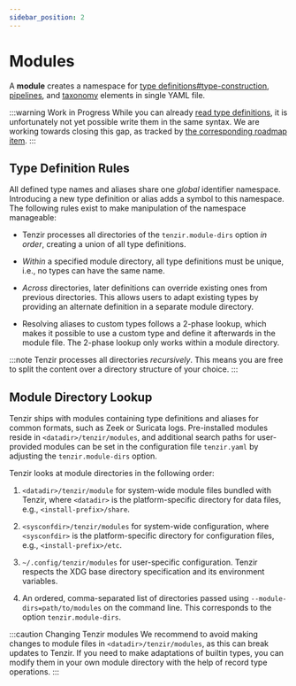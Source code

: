 ```yaml
---
sidebar_position: 2
---
```


# Modules

A **module** creates a namespace for [type
definitions#type-construction](type-system.md),
[pipelines](../pipelines.md), and [taxonomy](taxonomies.md)
elements in single YAML file.

:::warning Work in Progress
While you can already [read type definitions](../../use/introspect/README.md),
it is unfortunately not yet possible write them in the same syntax. We are
working towards closing this gap, as tracked by [the corresponding roadmap
item](https://github.com/tenzir/public-roadmap/issues/15).
:::

## Type Definition Rules

All defined type names and aliases share one *global* identifier namespace.
Introducing a new type definition or alias adds a symbol to this namespace. The
following rules exist to make manipulation of the namespace manageable:

- Tenzir processes all directories of the `tenzir.module-dirs` option *in
  order*, creating a union of all type definitions.

- *Within* a specified module directory, all type definitions must be unique,
  i.e., no types can have the same name.

- *Across* directories, later definitions can override existing ones from
  previous directories. This allows users to adapt existing types by providing
  an alternate definition in a separate module directory.

- Resolving aliases to custom types follows a 2-phase lookup, which makes it
  possible to use a custom type and define it afterwards in the module file.
  The 2-phase lookup only works within a module directory.

:::note
Tenzir processes all directories *recursively*. This means you are free to split
the content over a directory structure of your choice.
:::

## Module Directory Lookup

Tenzir ships with modules containing type definitions and aliases for common
formats, such as Zeek or Suricata logs. Pre-installed modules reside in
`<datadir>/tenzir/modules`, and additional search paths for user-provided
modules can be set in the configuration file `tenzir.yaml` by adjusting the
`tenzir.module-dirs` option.

Tenzir looks at module directories in the following order:

1. `<datadir>/tenzir/module` for system-wide module files bundled with Tenzir,
   where `<datadir>` is the platform-specific directory for data files, e.g.,
   `<install-prefix>/share`.

2. `<sysconfdir>/tenzir/modules` for system-wide configuration, where
   `<sysconfdir>` is the platform-specific directory for configuration files,
   e.g., `<install-prefix>/etc`.

3. `~/.config/tenzir/modules` for user-specific configuration. Tenzir respects
   the XDG base directory specification and its environment variables.

4. An ordered, comma-separated list of directories passed using
   `--module-dirs=path/to/modules` on the command line. This corresponds to the
   option `tenzir.module-dirs`.

:::caution Changing Tenzir modules
We recommend to avoid making changes to module files in
`<datadir>/tenzir/modules`, as this can break updates to Tenzir. If you need to
make adaptations of builtin types, you can modify them in your own module
directory with the help of record type operations.
:::
